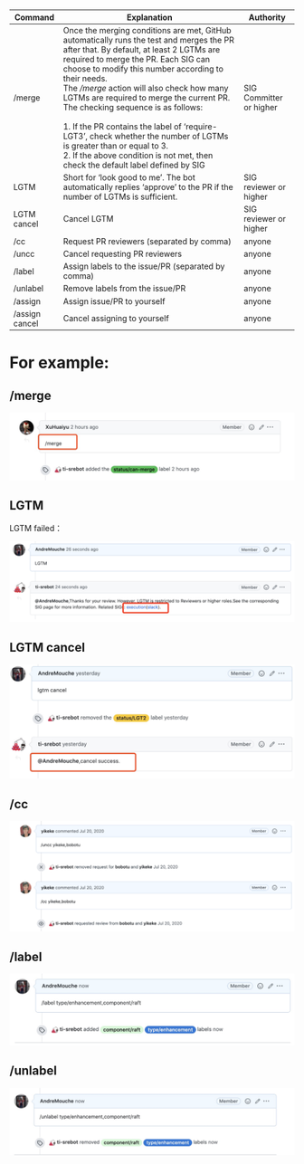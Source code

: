 
# 
| Command        | Explanation                                                  | Authority               |
| -------------- | ------------------------------------------------------------ | ----------------------- |
| /merge         | Once the merging conditions are met, GitHub automatically runs the test and merges the PR after that. By default, at least 2 LGTMs are required to merge the PR.  Each SIG can choose to modify this number according to their needs.<br>The */merge* action will also check how many LGTMs are required to merge the current PR. The checking sequence is as follows:<br><br>1. If the PR contains the label of ‘require-LGT3’, check whether  the number of LGTMs is greater than or equal to 3.  <br>2. If the above condition is not met, then check the default label defined by SIG | SIG Committer or higher |
| LGTM           | Short for ‘look good to me’. The bot automatically replies ‘approve’ to the PR if the number of LGTMs is sufficient. | SIG reviewer or higher  |
| LGTM  cancel   | Cancel LGTM                                                  | SIG reviewer or higher  |
| /cc            | Request PR reviewers (separated by comma)                    | anyone                  |
| /uncc          | Cancel requesting PR reviewers                               | anyone                  |
| /label         | Assign labels to the issue/PR  (separated by comma)          | anyone                  |
| /unlabel       | Remove labels from the issue/PR                              | anyone                  |
| /assign        | Assign issue/PR to yourself                                  | anyone                  |
| /assign cancel | Cancel assigning to yourself                                 | anyone                  |



# For example:
## /merge
![](./media/merge.png)

## LGTM 

LGTM failed：

![](./media/lgtm-failed.png)

## LGTM cancel
![](./media/lgtm-cancel.png)



## /cc
![](./media/cc.png)

## /label
![](./media/label.png)



## /unlabel
![](./media/unlabel.png)




